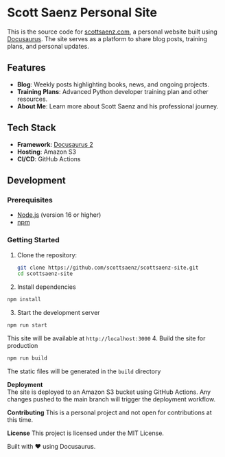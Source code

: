 # Scott Saenz Personal Site

This is the source code for [scottsaenz.com](https://scottsaenz.com), a personal website built using [Docusaurus](https://docusaurus.io). The site serves as a platform to share blog posts, training plans, and personal updates.

## Features

- **Blog**: Weekly posts highlighting books, news, and ongoing projects.
- **Training Plans**: Advanced Python developer training plan and other resources.
- **About Me**: Learn more about Scott Saenz and his professional journey.

## Tech Stack

- **Framework**: [Docusaurus 2](https://docusaurus.io/)
- **Hosting**: Amazon S3
- **CI/CD**: GitHub Actions

## Development

### Prerequisites

- [Node.js](https://nodejs.org/) (version 16 or higher)
- [npm](https://www.npmjs.com/)

### Getting Started

1. Clone the repository:
   ```bash
   git clone https://github.com/scottsaenz/scottsaenz-site.git
   cd scottsaenz-site
   ```
2. Install dependencies
```bash
npm install
```
3. Start the development server
```bash
npm run start
```  
This site will be available at `http://localhost:3000`
4. Build the site for production
```bash
npm run build
```
The static files will be generated in the `build` directory

**Deployment**  
The site is deployed to an Amazon S3 bucket using GitHub Actions. Any changes pushed to the main branch will trigger the deployment workflow.

**Contributing**
This is a personal project and not open for contributions at this time.

**License**
This project is licensed under the MIT License.

Built with ❤️ using Docusaurus.